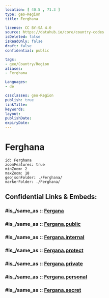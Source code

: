 ```yaml
---
location: [ 40.5 , 71.3 ] 
type: geo-Region
title: Ferghana

license: CC BY-SA 4.0
source: https://datahub.io/core/country-codes
isDeleted: false
isReadOnly: false
draft: false
confidential: public

tags:
- geo/Country/Region
aliases:
- Ferghana

Languages:
- de

cssclasses: geo-Region
publish: true
linkTitle: 
keywords: 
layout: 
publishDate: 
expiryDate: 
---
```


# Ferghana

```leaflet
id: Ferghana
zoomFeatures: true 
minZoom: 2 
maxZoom: 18
geojsonFolder: ./Ferghana/
markerFolder: ./Ferghana/
```


## Confidential Links & Embeds: 

### #is_/same_as :: [Fergana](/_Standards/Earth/Continent/Asia/Asia~Central/Uzbekistan/Regions~Uzbekistan/Fergana.md) 

### #is_/same_as :: [Fergana.public](/_public/Earth/Continent/Asia/Asia~Central/Uzbekistan/Regions~Uzbekistan/Fergana.public.md) 

### #is_/same_as :: [Fergana.internal](/_internal/Earth/Continent/Asia/Asia~Central/Uzbekistan/Regions~Uzbekistan/Fergana.internal.md) 

### #is_/same_as :: [Fergana.protect](/_protect/Earth/Continent/Asia/Asia~Central/Uzbekistan/Regions~Uzbekistan/Fergana.protect.md) 

### #is_/same_as :: [Fergana.private](/_private/Earth/Continent/Asia/Asia~Central/Uzbekistan/Regions~Uzbekistan/Fergana.private.md) 

### #is_/same_as :: [Fergana.personal](/_personal/Earth/Continent/Asia/Asia~Central/Uzbekistan/Regions~Uzbekistan/Fergana.personal.md) 

### #is_/same_as :: [Fergana.secret](/_secret/Earth/Continent/Asia/Asia~Central/Uzbekistan/Regions~Uzbekistan/Fergana.secret.md)

